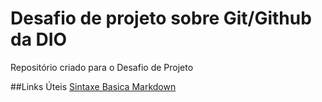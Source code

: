 # Desafio de projeto sobre Git/Github da DIO
Repositório criado para o Desafio de Projeto


##Links Úteis 
[Sintaxe Basica Markdown](https://www.markdownguide.org/basic-syntax/)
